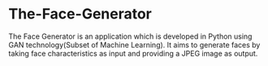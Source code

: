 # The-Face-Generator
The Face Generator is an application which is developed in Python using GAN technology(Subset of Machine Learning). It aims to generate faces by taking face characteristics as input and providing a JPEG image as output.
